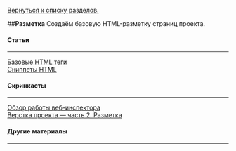 [Вернуться к списку разделов.](../README.md)

##**Разметка**
Создаём базовую HTML-разметку страниц проекта.

#### Статьи
----------
[Базовые HTML теги](http://ourworkspace.ru/htmlacademy/blog/basic-html/)<br>
[Сниппеты HTML](https://css-tricks.com/snippets/html/)<br>

#### Скринкасты
----------
[Обзор работы веб-инспектора](https://www.youtube.com/watch?v=l3IeCrGNwbM)<br>
[Верстка проекта — часть 2. Разметка](https://youtu.be/vsHnPYJDBEU)<br>

#### Другие материалы
----------
